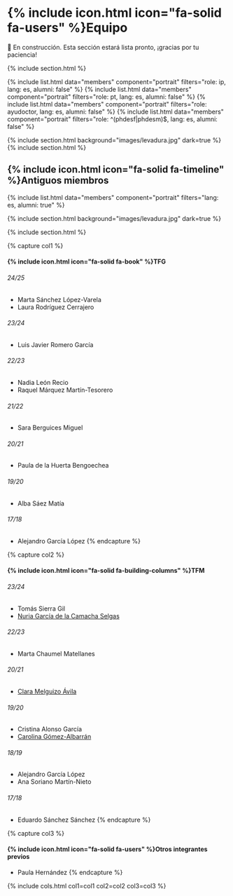
# {% include icon.html icon="fa-solid fa-users" %}Equipo

🚧 En construcción. Esta sección estará lista pronto, ¡gracias por tu paciencia!

{% include section.html %}

{% include list.html data="members" component="portrait" filters="role: ip, lang: es,  alumni: false" %}
{% include list.html data="members" component="portrait" filters="role: pt, lang: es,  alumni: false" %}
{% include list.html data="members" component="portrait" filters="role: ayudoctor, lang: es,  alumni: false" %}
{% include list.html data="members" component="portrait" filters="role: ^(phdesf|phdesm)$, lang: es,  alumni: false" %}

{% include section.html background="images/levadura.jpg" dark=true %}
{% include section.html %}

## {% include icon.html icon="fa-solid fa-timeline" %}Antiguos miembros

{% include list.html data="members" component="portrait" filters="lang: es, alumni: true" %}

{% include section.html background="images/levadura.jpg" dark=true %}

{% include section.html %}

{% capture col1 %}
#### {% include icon.html icon="fa-solid fa-book" %}TFG

###### 24/25
- Marta Sánchez López-Varela
- Laura Rodríguez Cerrajero

###### 23/24
- Luis Javier Romero García

###### 22/23
- Nadia León Recio
- Raquel Márquez Martín-Tesorero

###### 21/22

- Sara Berguices Miguel

###### 20/21

- Paula de la Huerta Bengoechea

###### 19/20
- Alba Sáez Matía

###### 17/18
- Alejandro García López
{% endcapture %}

{% capture col2 %}
#### {% include icon.html icon="fa-solid fa-building-columns" %}TFM

###### 23/24
- Tomás Sierra Gil
- [Nuria García de la Camacha Selgas](/members/es_nuria.html)

###### 22/23
- Marta Chaumel Matellanes

###### 20/21
- [Clara Melguizo Ávila](/members/es_clara.html)

###### 19/20

- Cristina Alonso García
- [Carolina Gómez-Albarrán](/members/es_carolina.html)

###### 18/19

- Alejandro García López
- Ana Soriano Martín-Nieto

###### 17/18

- Eduardo Sánchez Sánchez
{% endcapture %}

{% capture col3 %}
#### {% include icon.html icon="fa-solid fa-users" %}Otros integrantes previos

- Paula Hernández
{% endcapture %}

{%
  include cols.html
  col1=col1
  col2=col2
  col3=col3
%}
